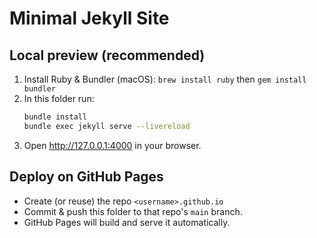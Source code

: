 # Minimal Jekyll Site

## Local preview (recommended)
1. Install Ruby & Bundler (macOS): `brew install ruby` then `gem install bundler`
2. In this folder run:
   ```bash
   bundle install
   bundle exec jekyll serve --livereload
   ```
3. Open http://127.0.0.1:4000 in your browser.

## Deploy on GitHub Pages
- Create (or reuse) the repo `<username>.github.io`
- Commit & push this folder to that repo's `main` branch.
- GitHub Pages will build and serve it automatically.
